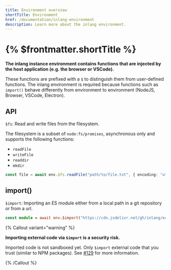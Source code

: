 ```yaml
---
title: Environment overview
shortTitle: Environment
href: /documentation/inlang-environment
description: Learn more about the inlang environment.
---
```


# {% $frontmatter.shortTitle %}

**The inlang instance environment contains functions that are injected by the host application (e.g. the browser or VSCode).**

These functions are prefixed with a `$` to distinguish them from user-defined functions. The inlang environment is required because functions such as `import()` behave differently from environment to environment (NodeJS, Browser, VSCode, Electron).

## API

`$fs`: Read and write files from the filesystem.

The filesystem is a subset of `node:fs/promises`, asynchronous only and supports the following functions:

- `readFile`
- `writeFile`
- `readdir`
- `mkdir`

```ts
const file = await env.$fs.readFile("path/to/file.txt", { encoding: "utf-8" })
```

## import()

`$import`: Importing an ES module either from a local path in a git repository or from a url.

```ts
const module = await env.$import("https://cdn.jsdelivr.net/gh/inlang/ecosystem/plugin.js")
```

{% Callout variant="warning" %}

**Importing external code via `$import` is a security risk.**

Imported code is not sandboxed yet. Only `$import` external code that you trust (similar to NPM packages). See [#129](https://github.com/inlang/inlang/pull/129) for more information.

{% /Callout %}
